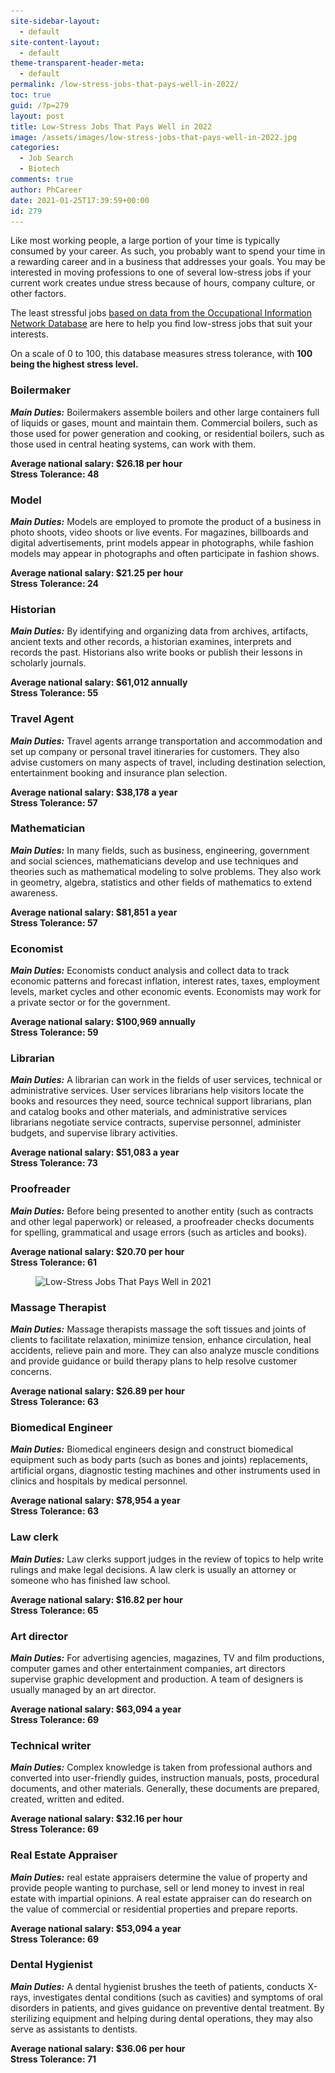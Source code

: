 ```yaml
---
site-sidebar-layout:
  - default
site-content-layout:
  - default
theme-transparent-header-meta:
  - default
permalink: /low-stress-jobs-that-pays-well-in-2022/
toc: true
guid: /?p=279
layout: post
title: Low-Stress Jobs That Pays Well in 2022
image: /assets/images/low-stress-jobs-that-pays-well-in-2022.jpg
categories:
  - Job Search
  - Biotech
comments: true
author: PhCareer
date: 2021-01-25T17:39:59+00:00
id: 279
---
```


Like most working people, a large portion of your time is typically consumed by your career. As such, you probably want to spend your time in a rewarding career and in a business that addresses your goals. You may be interested in moving professions to one of several low-stress jobs if your current work creates undue stress because of hours, company culture, or other factors.

The least stressful jobs [based on data from the Occupational Information Network Database](https://www.onetonline.org/find/descriptor/result/1.C.4.b?a=1) are here to help you find low-stress jobs that suit your interests.

On a scale of 0 to 100, this database measures stress tolerance, with **100 being the highest stress level.**

### Boilermaker

**_Main Duties:_** Boilermakers assemble boilers and other large containers full of liquids or gases, mount and maintain them. Commercial boilers, such as those used for power generation and cooking, or residential boilers, such as those used in central heating systems, can work with them.

**Average national salary: $26.18 per hour  
Stress Tolerance: 48**

### Model

**_Main Duties:_** Models are employed to promote the product of a business in photo shoots, video shoots or live events. For magazines, billboards and digital advertisements, print models appear in photographs, while fashion models may appear in photographs and often participate in fashion shows.

**Average national salary: $21.25 per hour  
Stress Tolerance: 24**

### Historian

**_Main Duties:_** By identifying and organizing data from archives, artifacts, ancient texts and other records, a historian examines, interprets and records the past. Historians also write books or publish their lessons in scholarly journals.

**Average national salary: $61,012 annually  
Stress Tolerance: 55**

### Travel Agent

**_Main Duties:_** Travel agents arrange transportation and accommodation and set up company or personal travel itineraries for customers. They also advise customers on many aspects of travel, including destination selection, entertainment booking and insurance plan selection.

**Average national salary: $38,178 a year  
Stress Tolerance: 57**



### Mathematician

**_Main Duties:_** In many fields, such as business, engineering, government and social sciences, mathematicians develop and use techniques and theories such as mathematical modeling to solve problems. They also work in geometry, algebra, statistics and other fields of mathematics to extend awareness.

**Average national salary: $81,851 a year  
Stress Tolerance: 57**

### Economist

**_Main Duties:_** Economists conduct analysis and collect data to track economic patterns and forecast inflation, interest rates, taxes, employment levels, market cycles and other economic events. Economists may work for a private sector or for the government.

**Average national salary: $100,969 annually  
Stress Tolerance: 59**



### Librarian

**_Main Duties:_** A librarian can work in the fields of user services, technical or administrative services. User services librarians help visitors locate the books and resources they need, source technical support librarians, plan and catalog books and other materials, and administrative services librarians negotiate service contracts, supervise personnel, administer budgets, and supervise library activities.

**Average national salary: $51,083 a year  
Stress Tolerance: 73**

### Proofreader

**_Main Duties:_** Before being presented to another entity (such as contracts and other legal paperwork) or released, a proofreader checks documents for spelling, grammatical and usage errors (such as articles and books).

**Average national salary: $20.70 per hour  
Stress Tolerance: 61**


<figure class="wp-block-image size-large">

<img loading="lazy" width="780" height="470" src="/wp-content/uploads/2021/01/massage-therapist.jpg" alt="Low-Stress Jobs That Pays Well in 2021" class="wp-image-280" srcset="/wp-content/uploads/2021/01/massage-therapist.jpg 780w, /wp-content/uploads/2021/01/massage-therapist-300x181.jpg 300w, /wp-content/uploads/2021/01/massage-therapist-768x463.jpg 768w" sizes="(max-width: 780px) 100vw, 780px" /> </figure> 

### Massage Therapist

**_Main Duties:_** Massage therapists massage the soft tissues and joints of clients to facilitate relaxation, minimize tension, enhance circulation, heal accidents, relieve pain and more. They can also analyze muscle conditions and provide guidance or build therapy plans to help resolve customer concerns.

**Average national salary: $26.89 per hour  
Stress Tolerance: 63**



### Biomedical Engineer

**_Main Duties:_** Biomedical engineers design and construct biomedical equipment such as body parts (such as bones and joints) replacements, artificial organs, diagnostic testing machines and other instruments used in clinics and hospitals by medical personnel.

**Average national salary: $78,954 a year  
Stress Tolerance: 63**

### Law clerk

**_Main Duties:_** Law clerks support judges in the review of topics to help write rulings and make legal decisions. A law clerk is usually an attorney or someone who has finished law school.

**Average national salary: $16.82 per hour  
Stress Tolerance: 65**



### Art director

**_Main Duties:_** For advertising agencies, magazines, TV and film productions, computer games and other entertainment companies, art directors supervise graphic development and production. A team of designers is usually managed by an art director.

**Average national salary: $63,094 a year  
Stress Tolerance: 69**

### Technical writer

**_Main Duties:_** Complex knowledge is taken from professional authors and converted into user-friendly guides, instruction manuals, posts, procedural documents, and other materials. Generally, these documents are prepared, created, written and edited.

**Average national salary: $32.16 per hour  
Stress Tolerance: 69**



### Real Estate Appraiser

**_Main Duties:_** real estate appraisers determine the value of property and provide people wanting to purchase, sell or lend money to invest in real estate with impartial opinions. A real estate appraiser can do research on the value of commercial or residential properties and prepare reports.

**Average national salary: $53,094 a year  
Stress Tolerance: 69**

### Dental Hygienist

**_Main Duties:_** A dental hygienist brushes the teeth of patients, conducts X-rays, investigates dental conditions (such as cavities) and symptoms of oral disorders in patients, and gives guidance on preventive dental treatment. By sterilizing equipment and helping during dental operations, they may also serve as assistants to dentists.

**Average national salary: $36.06 per hour  
Stress Tolerance: 71**
